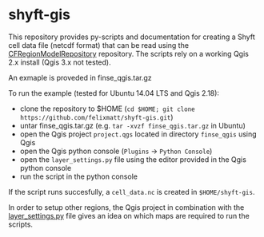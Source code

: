 # shyft-gis

This repository provides py-scripts and documentation for creating a Shyft cell data file 
(netcdf format) that can be read using the 
[CFRegionModelRepository](https://github.com/statkraft/shyft/blob/master/shyft/repository/netcdf/cf_region_model_repository.py) 
repository. The scripts rely on a working Qgis 2.x install (Qgis 3.x not tested).

An exmaple is proveded in finse_qgis.tar.gz

To run the example (tested for Ubuntu 14.04 LTS and Qgis 2.18):

- clone the repository to $HOME (`cd $HOME; git clone https://github.com/felixmatt/shyft-gis.git`)
- untar finse_qgis.tar.gz (e.g. `tar -xvzf finse_qgis.tar.gz` in Ubuntu)
- open the Qgis project `project.qgs` located in directory `finse_qgis` using Qgis
- open the Qgis python console (`Plugins` -> `Python Console`)
- open the `layer_settings.py` file using the editor provided in the Qgis python console
- run the script in the python console

If the script runs succesfully, a `cell_data.nc` is created in `$HOME/shyft-gis`.

In order to setup other regions, the Qgis project in combination with the [layer_settings.py](https://github.com/felixmatt/shyft-gis/blob/master/layer_settings.py) 
file gives an idea on which maps are required to run the scripts.
